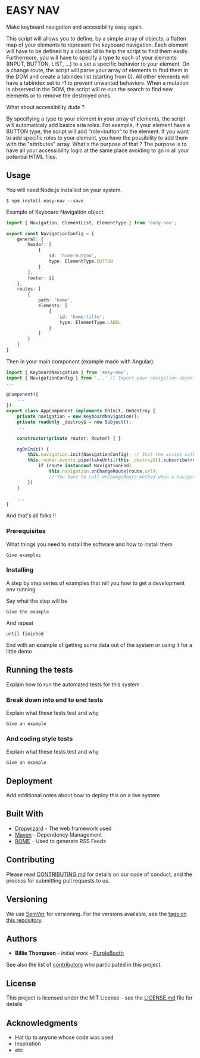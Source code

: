 # EASY NAV

Make keyboard navigation and accessibility easy again.

This script will allows you to define, by a simple array of objects, a flatten map of your elements to represent the keyboard navigation. Each element will have to be defined by a classic id to help the script to find them easily. Furthermore, you will have to specify a type to each of your elements (INPUT, BUTTON, LIST, ...) to a set a specific behavior to your element. On a change route, the script will parse your array of elements to find them in the DOM and create a tabindex list (starting from 0). All other elements will have a tabindex set to -1 to prevent unwanted behaviors. When a mutation is observed in the DOM, the script will re-run the search to find new elements or to remove the destroyed ones.

What about accessibility dude ?

By specifying a type to your element in your array of elements, the script will automaticaly add basics aria roles. For example, if your element have a BUTTON type, the script will add "role=button" to the element. If you want to add specific roles to your element, you have the possibility to add them with the "attributes" array. What's the purpose of that ? The purpose is to have all your accessibility logic at the same place avoiding to go in all your potential HTML files.

## Usage

You will need Node.js installed on your system.

```shell
$ npm install easy-nav --save
```

Example of Keyboard Navigation object:

```ts
import { Navigation, ElementList, ElementType } from 'easy-nav';

export const NavigationConfig = {
    general: {
        header: [
            {
                id: 'home-button',
                type: ElementType.BUTTON
            }
        ],
        footer: []
    },
    routes: [
        {
            path: 'home',
            elements: [
                {
                    id: 'home-title',
                    type: ElementType.LABEL
                }
            ]
        }
    ]
}
```

Then in your main component (example made with Angular):

```ts
import { KeyboardNavigation } from 'easy-nav';
import { NavigationConfig } from '...' // Import your navigation object.
...

@Component({
    ...
})
export class AppComponent implements OnInit, OnDestroy {
    private navigation = new KeyboardNavigation();
    private readonly _destroy$ = new Subject();
    ...

    constructor(private router: Router) { }

    ngOnInit() {
        this.navigation.init(NavigationConfig); // Init the script with your configuration.
        this.router.events.pipe(takeUntil(this._destroy$)).subscribe(route => {
            if (route instanceof NavigationEnd)
                this.navigation.onChangeRoute(route.url);
                // You have to call onChangeRoute method when a navigation occured.
        })
    }

    ...
}
```

And that's all folks !!

### Prerequisites

What things you need to install the software and how to install them

```
Give examples
```

### Installing

A step by step series of examples that tell you how to get a development env running

Say what the step will be

```
Give the example
```

And repeat

```
until finished
```

End with an example of getting some data out of the system or using it for a little demo

## Running the tests

Explain how to run the automated tests for this system

### Break down into end to end tests

Explain what these tests test and why

```
Give an example
```

### And coding style tests

Explain what these tests test and why

```
Give an example
```

## Deployment

Add additional notes about how to deploy this on a live system

## Built With

* [Dropwizard](http://www.dropwizard.io/1.0.2/docs/) - The web framework used
* [Maven](https://maven.apache.org/) - Dependency Management
* [ROME](https://rometools.github.io/rome/) - Used to generate RSS Feeds

## Contributing

Please read [CONTRIBUTING.md](https://gist.github.com/PurpleBooth/b24679402957c63ec426) for details on our code of conduct, and the process for submitting pull requests to us.

## Versioning

We use [SemVer](http://semver.org/) for versioning. For the versions available, see the [tags on this repository](https://github.com/your/project/tags). 

## Authors

* **Billie Thompson** - *Initial work* - [PurpleBooth](https://github.com/PurpleBooth)

See also the list of [contributors](https://github.com/your/project/contributors) who participated in this project.

## License

This project is licensed under the MIT License - see the [LICENSE.md](LICENSE.md) file for details

## Acknowledgments

* Hat tip to anyone whose code was used
* Inspiration
* etc
